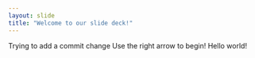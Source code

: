 ```yaml
---
layout: slide
title: "Welcome to our slide deck!"
---
```

Trying to add a commit change 
Use the right arrow to begin!
Hello world!
